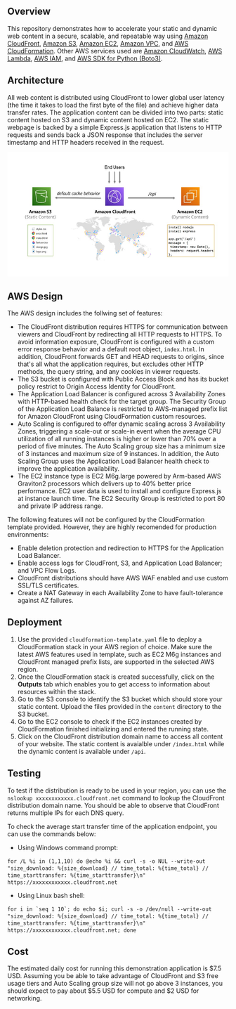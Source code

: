 ## Overview
This repository demonstrates how to accelerate your static and dynamic web content in a secure, scalable, and repeatable way using [Amazon CloudFront](https://docs.aws.amazon.com/AmazonCloudFront/latest/DeveloperGuide/Introduction.html), [Amazon S3](https://docs.aws.amazon.com/AmazonS3/latest/userguide/Welcome.html), [Amazon EC2](https://docs.aws.amazon.com/AWSEC2/latest/UserGuide/concepts.html), [Amazon VPC](https://docs.aws.amazon.com/vpc/latest/userguide/what-is-amazon-vpc.html), and [AWS CloudFormation](https://docs.aws.amazon.com/AWSCloudFormation/latest/UserGuide/Welcome.html). Other AWS services used are [Amazon CloudWatch](https://docs.aws.amazon.com/AmazonCloudWatch/latest/monitoring/WhatIsCloudWatch.html), [AWS Lambda](https://docs.aws.amazon.com/lambda/latest/dg/welcome.html), [AWS IAM](https://docs.aws.amazon.com/IAM/latest/UserGuide/introduction.html), and [AWS SDK for Python (Boto3)](https://aws.amazon.com/sdk-for-python/).

## Architecture
All web content is distributed using CloudFront to lower global user latency (the time it takes to load the first byte of the file) and achieve higher data transfer rates. The application content can be divided into two parts: static content hosted on S3 and dynamic content hosted on EC2. The static webpage is backed by a simple Express.js application that listens to HTTP requests and sends back a JSON response that includes the server timestamp and HTTP headers received in the request.

![Screenshot](architecture.jpg)
## AWS Design
The AWS design includes the follwing set of features: 
- The CloudFront distribution requires HTTPS for communication between viewers and CloudFront by redirecting all HTTP requests to HTTPS. To avoid information exposure, CloudFront is configured with a custom error response behavior and a default root object, `index.html`. In addition, CloudFront forwards GET and HEAD requests to origins, since that's all what the application requires, but excludes other HTTP methods, the query string, and any cookies in viewer requests. 
- The S3 bucket is configured with Public Access Block and has its bucket policy restrict to Origin Access Identity for CloudFront.
- The Application Load Balancer is configured across 3 Availability Zones with HTTP-based health check for the target group. The Security Group of the Application Load Balance is restricted to AWS-managed prefix list for Amazon CloudFront using CloudFormation custom resources.
- Auto Scaling is configured to offer dynamic scaling across 3 Availability Zones, triggering a scale-out or scale-in event when the average CPU utilization of all running instances is higher or lower than 70% over a period of five minutes. The Auto Scaling group size has a minimum size of 3 instances and maximum size of 9 instances. In addition, the Auto Scaling Group uses the Application Load Balancer health check to improve the application availability.
- The EC2 instance type is EC2 M6g.large powered by Arm-based AWS Graviton2 processors which delivers up to 40% better price performance. EC2 user data is used to install and configure Express.js at instance launch time. The EC2 Security Group is restricted to port 80 and private IP address range.

The following features will not be configured by the CloudFormation template provided. However, they are highly recomended for production environments:
- Enable deletion protection and redirection to HTTPS for the Application Load Balancer.
- Enable access logs for CloudFront, S3, and Application Load Balancer; and VPC Flow Logs.
- CloudFront distributions should have AWS WAF enabled and use custom SSL/TLS certificates.
- Create a NAT Gateway in each Availability Zone to have fault-tolerance against AZ failures.

## Deployment
1. Use the provided `cloudformation-template.yaml` file to deploy a CloudFormation stack in your AWS region of choice. Make sure the latest AWS features used in template, such as EC2 M6g instances and CloudFront managed prefix lists, are supported in the selected AWS region.
2. Once the CloudFormation stack is created successfully, click on the **Outputs** tab which enables you to get access to information about resources within the stack.
3. Go to the S3 console to identify the S3 bucket which should store your static content. Upload the files provided in the `content` directory to the S3 bucket.
4. Go to the EC2 console to check if the EC2 instances created by CloudFormation finished initializing and entered the running state.  
5. Click on the CloudFront distribution domain name to access all content of your website. The static content is avaialble under `/index.html` while the dynamic content is available under `/api`.  

## Testing
To test if the distribution is ready to be used in your region, you can use the `nslookup xxxxxxxxxxxx.cloudfront.net` command to lookup the CloudFront distribution domain name. You should be able to observe that CloudFront returns multiple IPs for each DNS query.

To check the average start transfer time of the application endpoint, you can use the commands below:
- Using Windows command prompt:
```
for /L %i in (1,1,10) do @echo %i && curl -s -o NUL --write-out "size_download: %{size_download} // time_total: %{time_total} // time_starttransfer: %{time_starttransfer}\n" https://xxxxxxxxxxxx.cloudfront.net
```
- Using Linux bash shell: 
```
for i in `seq 1 10`; do echo $i; curl -s -o /dev/null --write-out "size_download: %{size_download} // time_total: %{time_total} // time_starttransfer: %{time_starttransfer}\n" https://xxxxxxxxxxxx.cloudfront.net; done
```

## Cost
The estimated daily cost for running this demonstration application is $7.5 USD. Assuming you be able to take advantage of CloudFront and S3 free usage tiers and Auto Scaling group size will not go above 3 instances, you should expect to pay about $5.5 USD for compute and $2 USD for networking.
